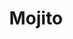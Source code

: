 ---
title: "Mojito"
description: "Rhum, citron, feuille de menthe, eau gazeuse, sucre de canne"
price: "6.00"
image: "Mojito.webp"
---